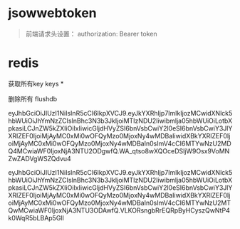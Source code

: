 # jsowwebtoken
> 前端请求头设置： authorization: Bearer token

# redis
获取所有key keys *

删除所有 flushdb

eyJhbGciOiJIUzI1NiIsInR5cCI6IkpXVCJ9.eyJkYXRhIjp7ImlkIjozMCwidXNlck5hbWUiOiJhYmNzZCIsInBhc3N3b3JkIjoiMTIzNDU2Iiwibmlja05hbWUiOiLotbXpkasiLCJnZW5kZXIiOiIxIiwicGljdHVyZSI6bnVsbCwiY2l0eSI6bnVsbCwiY3JlYXRlZEF0IjoiMjAyMC0xMi0wOFQyMzo0MjoxNy4wMDBaIiwidXBkYXRlZEF0IjoiMjAyMC0xMi0wOFQyMzo0MjoxNy4wMDBaIn0sImV4cCI6MTYwNzU2MDQ4MCwiaWF0IjoxNjA3NTU2ODgwfQ.WA_qtso8wXQOceDSljW9Osx9VoMNZwZADVgWSZQdvu4

eyJhbGciOiJIUzI1NiIsInR5cCI6IkpXVCJ9.eyJkYXRhIjp7ImlkIjozMCwidXNlck5hbWUiOiJhYmNzZCIsInBhc3N3b3JkIjoiMTIzNDU2Iiwibmlja05hbWUiOiLotbXpkasiLCJnZW5kZXIiOiIxIiwicGljdHVyZSI6bnVsbCwiY2l0eSI6bnVsbCwiY3JlYXRlZEF0IjoiMjAyMC0xMi0wOFQyMzo0MjoxNy4wMDBaIiwidXBkYXRlZEF0IjoiMjAyMC0xMi0wOFQyMzo0MjoxNy4wMDBaIn0sImV4cCI6MTYwNzU2MTQwMCwiaWF0IjoxNjA3NTU3ODAwfQ.VLKORsngbRrEQRpByHCyszQwNtP4k0WqR5bLBAp5GlI